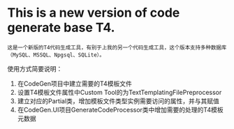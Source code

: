 # This is a new version of code generate base T4. #
    
    这是一个新版的T4代码生成工具，有别于上我的另一个代码生成工具，这个版本支持多种数据库（MySQL、MSSQL、Npgsql、SQLite）。
    
使用方式简要说明：

1. 在CodeGen项目中建立需要的T4模板文件
2. 设置T4模板文件属性中Custom Tool的为TextTemplatingFilePreprocessor
3. 建立对应的Partial类，增加模板文件类型实例需要访问的属性，并与其赋值
4. 在CodeGen.UI项目GenerateCodeProcessor类中增加需要的处理的T4模板元数据

